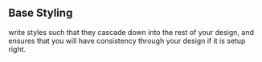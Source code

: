 ## Base Styling
write styles such that they cascade down into the rest of your design, and ensures that you will have consistency through your design if it is setup right.
